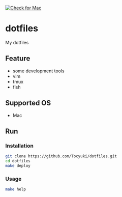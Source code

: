 [![Check for Mac](https://github.com/Tocyuki/dotfiles/actions/workflows/mac.yml/badge.svg)](https://github.com/Tocyuki/dotfiles/actions/workflows/mac.yml)

# dotfiles

My dotfiles

## Feature

- some development tools
- vim
- tmux
- fish

## Supported OS

- Mac

## Run

### Installation

```bash
git clone https://github.com/Tocyuki/dotfiles.git
cd dotfiles
make deploy
```

### Usage

```bash
make help
```
